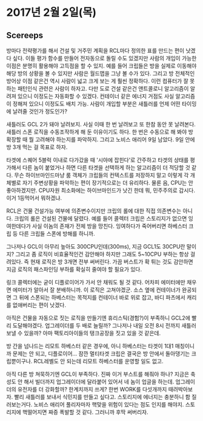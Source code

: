 # 2017년 2월 2일(목)

## Scereeps
방마다 전략평가를 해서 건설 및 거주민 계획을 RCL마다 정의한 표를 만드는 편이 낫겠다 싶다. 이들 평가 함수를 만들어 전자동으로 돌릴 수도 있겠지만 사람의 개입이 가능한 이점은 분명히 활용해야 고득점을 할 수 있지. 예를 들어 크립들은 방을 실제로 이동해야 해당 방의 상황을 볼 수 있지만 사람은 월드맵을 그냥 볼 수가 있다. 그리고 방 전체적인 방어상 이점 같은건 역시 사람이 넓고 크게 보는 게 훨씬 정확하다. 이런 컴퓨터가 잘 못하는 패턴인식 관련은 사람이 하자고. 다만 도로 건설 같은건 앤트콜로니 알고리즘이 알려져 있으니 이정도는 자동화할 수 있겠다. 컨테이너 같은 에너지 거점도 사실 알고리즘이 정해져 있으니 이정도도 배치 가능. 사람이 개입할 부분은 새틀러를 언제 어떤 타이밍에 날려줄 것인가 정도인가?

새틀러도 GCL 2가 돼야 날려보지. 사실 이때 한 번 날려보고 또 한참 동안 못 날려본다. 새틀러 스폰 로직을 수동조작하게 해 둔 이유이기도 하다. 한 번은 수동으로 해 봐야 방확장할 때 뭘 고려해야 하는지를 파악하지. 그리고 노비스 애리어 9일 남았다. 9일 안에 방 3개 먹는 걸 목표로 하자.

타겟에 스퀘어 5블럭 이내로 다가갔을 때 '시야에 잡힌다'로 간주하고 타겟의 상태를 평가해서 다른 놈이 붙었거나 하면 다른 타겟을 선택하게 하는 알고리즘이 더 적당할 것 같다. 무슨 하이브마인드마냥 룸 객체가 크립들의 컨텍스트를 저장하지 말고 이렇게 각 개체별로 자기 주변상황을 파악하는 편이 장기적으로는 더 유리하다. 물론 음, CPU는 안좋아하겠지만. CPU자원 최소화에는 하이브마인드가 낫긴 한데 뭐, 민주주의로 갑시다. 이거 1등먹어서 뭐하겠냐.

RCL은 건물 건설가능 여부에 의존변수이지만 크립의 롤에 대한 직접 의존변수는 아니다. 크립의 롤은 건설된 건물에 달렸다. 예를 들어 콜렉터 크립은 스토리지가 없으면 잉여한데다가 사실 이놈의 존재가 전체 방을 망친다. 잉여하다가 죽어버리면 하베스터 크립 등 다른 크립들 스폰에 방해를 하니까.

그나저나 GCL이 아무리 높아도 300CPU인데(300ms), 지금 GCL1도 30CPU란 말이지? 그리고 좀 로직이 비효율적인건 감안해야 하지만 그래도 5~10CPU 부하는 항상 걸려있다. 즉 현재 로직은 방 3개면 전부 써버린다. 가끔 버스트가 확 튀는 것도 감안하면 지금 로직의 패스파인딩 부하를 확실히 줄여야 할 필요가 있다.

링크 콜렉터에는 굳이 디플로이어가 가서 안 채워도 될 것 같다. 어차피 에미터에만 채우면 에미터가 알아서 잘 분배하니까. 이 로직은 고쳐야겠군.
소스 옆에 컨테이너가 완공되면 그 뒤에 스폰되는 하베스터는 목적지를 컨테이너 바로 위로 잡고, 바디 파츠에서 캐리를 없애버리는 편이 낫겠다.

아직은 건물을 자동으로 짓는 로직을 만들기엔 휴리스틱(경험?)이 부족하니 GCL2에 빨리 도달해야겠다. 업그레이더를 두 배로 늘릴까? 그나저나 내일 오전 8시 전까지 새틀러 보낼 수 있을까? 아마 팩토리아이들의 탱크공장을 짓고 있을 것 같은데.

방 간을 넘나드는 리모트 하베스터 같은 경우에, 아니 하베스터는 타겟이 1대1 매칭이니까 문제는 안 되고, 디플로이어... 잠깐 멀티타겟 크립은 결국은 방 안에서 돌아댕기는 크립뿐이구나. RCL레벨도 안 되는데 리모트 하베스터를 운영할 일도 없고.



아직 다른 방 쳐묵하기엔 GCL이 부족하다. 진짜 이거 부스트를 해줘야 하나? 지금은 축성도 안 해서 빌더까지 업그레이더에 달라붙어 있어서 네 놈이 업글을 하는데. 업그레이더의 유전자를 더 강화할까? 한계치까지 쓰게?
한번 WORK를 다섯개까지 때려박아보자. 빨리 새틀러를 보내서 식민지를 만들고 싶다고. 스토리지에 에너지는 충분하니 함 질러보는거다. 노비스 애리어 풀리자마자 핵맞을 위험이 있다는 점도 인지를 해야지. 스토리지에 핵떨어지면 짜증 폭발할 것 같다. 그러니까 후딱 써버리자.

